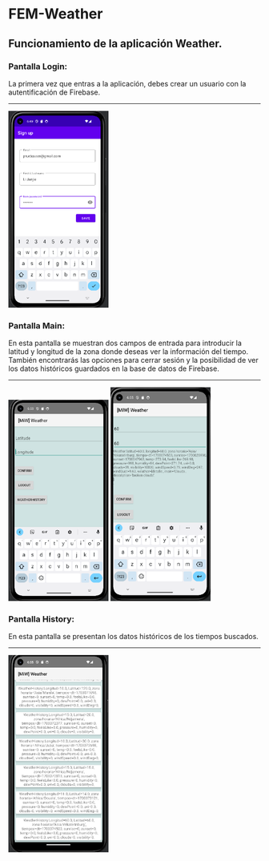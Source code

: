 ﻿# FEM-Weather

## Funcionamiento de la aplicación Weather.

### Pantalla Login:
La primera vez que entras a la aplicación, debes crear un usuario con la autentificación de Firebase.

---
<img src="app/src/img/Captura de pantalla 2023-11-15 195001.png" alt="login" width="200">

### Pantalla Main:
En esta pantalla se muestran dos campos de entrada para introducir la latitud y longitud de la zona donde deseas ver la información del tiempo. También encontrarás las opciones para cerrar sesión y la posibilidad de ver los datos históricos guardados en la base de datos de Firebase.

---
<img src="app/src/img/Captura de pantalla 2023-11-15 195315.png" alt="login" width="200">
<img src="app/src/img/Captura de pantalla 2023-11-15 195516.png" alt="login" width="200">

### Pantalla History:
En esta pantalla se presentan los datos históricos de los tiempos buscados.

---
<img src="app/src/img/Captura de pantalla 2023-11-15 195544.png" alt="login" width="200">


